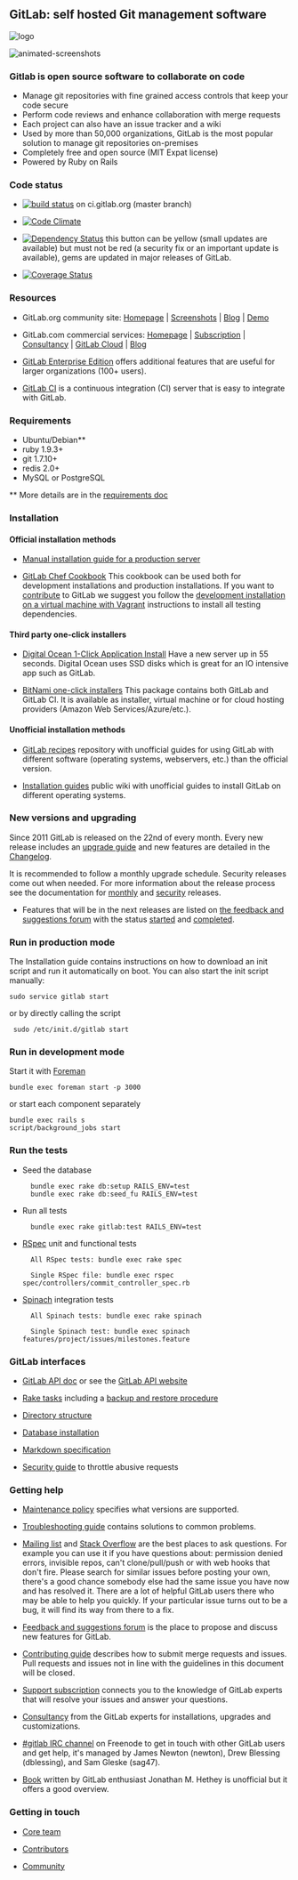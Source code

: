 ## GitLab: self hosted Git management software

![logo](https://gitlab.com/gitlab-org/gitlab-ce/raw/master/public/gitlab_logo.png)

![animated-screenshots](https://gist.github.com/fnkr/2f9badd56bfe0ed04ee7/raw/4f48806fbae97f556c2f78d8c2d299c04500cb0d/compiled.gif)

### Gitlab is open source software to collaborate on code

* Manage git repositories with fine grained access controls that keep your code secure
* Perform code reviews and enhance collaboration with merge requests
* Each project can also have an issue tracker and a wiki
* Used by more than 50,000 organizations, GitLab is the most popular solution to manage git repositories on-premises
* Completely free and open source (MIT Expat license)
* Powered by Ruby on Rails

### Code status

* [![build status](http://ci.gitlab.org/projects/1/status.png?ref=master)](http://ci.gitlab.org/projects/1?ref=master) on ci.gitlab.org (master branch)

* [![Code Climate](https://codeclimate.com/github/gitlabhq/gitlabhq.png)](https://codeclimate.com/github/gitlabhq/gitlabhq)

* [![Dependency Status](https://gemnasium.com/gitlabhq/gitlabhq.png)](https://gemnasium.com/gitlabhq/gitlabhq) this button can be yellow (small updates are available) but must not be red (a security fix or an important update is available), gems are updated in major releases of GitLab.

* [![Coverage Status](https://coveralls.io/repos/gitlabhq/gitlabhq/badge.png?branch=master)](https://coveralls.io/r/gitlabhq/gitlabhq)

### Resources

* GitLab.org community site: [Homepage](http://gitlab.org) | [Screenshots](http://gitlab.org/screenshots/) | [Blog](http://blog.gitlab.org/) | [Demo](http://demo.gitlabhq.com/users/sign_in)

* GitLab.com commercial services: [Homepage](http://www.gitlab.com/) | [Subscription](http://www.gitlab.com/subscription/) | [Consultancy](http://www.gitlab.com/consultancy/) | [GitLab Cloud](http://www.gitlab.com/cloud/) | [Blog](http://blog.gitlab.com/)

* [GitLab Enterprise Edition](https://www.gitlab.com/features/) offers additional features that are useful for larger organizations (100+ users).

* [GitLab CI](https://gitlab.com/gitlab-org/gitlab-ci/blob/master/README.md) is a continuous integration (CI) server that is easy to integrate with GitLab.

### Requirements

* Ubuntu/Debian**
* ruby 1.9.3+
* git 1.7.10+
* redis 2.0+
* MySQL or PostgreSQL

** More details are in the [requirements doc](doc/install/requirements.md)

### Installation

#### Official installation methods

* [Manual installation guide for a production server](doc/install/installation.md)

* [GitLab Chef Cookbook](https://gitlab.com/gitlab-org/cookbook-gitlab/blob/master/README.md) This cookbook can be used both for development installations and production installations. If you want to [contribute](CONTRIBUTE.md) to GitLab we suggest you follow the [development installation on a virtual machine with Vagrant](https://gitlab.com/gitlab-org/cookbook-gitlab/blob/master/doc/development.md) instructions to install all testing dependencies.

#### Third party one-click installers

* [Digital Ocean 1-Click Application Install](https://www.digitalocean.com/blog_posts/host-your-git-repositories-in-55-seconds-with-gitlab) Have a new server up in 55 seconds. Digital Ocean uses SSD disks which is great for an IO intensive app such as GitLab.

* [BitNami one-click installers](http://bitnami.com/stack/gitlab) This package contains both GitLab and GitLab CI. It is available as installer, virtual machine or for cloud hosting providers (Amazon Web Services/Azure/etc.).

#### Unofficial installation methods

* [GitLab recipes](https://gitlab.com/gitlab-org/gitlab-recipes/) repository with unofficial guides for using GitLab with different software (operating systems, webservers, etc.) than the official version.

* [Installation guides](https://github.com/gitlabhq/gitlab-public-wiki/wiki/Unofficial-Installation-Guides) public wiki with unofficial guides to install GitLab on different operating systems.

### New versions and upgrading

Since 2011 GitLab is released on the 22nd of every month. Every new release includes an [upgrade guide](doc/update) and new features are detailed in the [Changelog](CHANGELOG).

It is recommended to follow a monthly upgrade schedule. Security releases come out when needed. For more information about the release process see the documentation for [monthly](https://gitlab.com/gitlab-org/gitlab-ce/blob/master/doc/release/monthly.md) and [security](https://gitlab.com/gitlab-org/gitlab-ce/blob/master/doc/release/security.md) releases.

* Features that will be in the next releases are listed on [the feedback and suggestions forum](http://feedback.gitlab.com/forums/176466-general) with the status [started](http://feedback.gitlab.com/forums/176466-general/status/796456) and [completed](http://feedback.gitlab.com/forums/176466-general/status/796457).

### Run in production mode

The Installation guide contains instructions on how to download an init script and run it automatically on boot. You can also start the init script manually:

    sudo service gitlab start

or by directly calling the script

     sudo /etc/init.d/gitlab start

### Run in development mode

Start it with [Foreman](https://github.com/ddollar/foreman)

    bundle exec foreman start -p 3000

or start each component separately

    bundle exec rails s
    script/background_jobs start

### Run the tests

* Seed the database

        bundle exec rake db:setup RAILS_ENV=test
        bundle exec rake db:seed_fu RAILS_ENV=test

* Run all tests

        bundle exec rake gitlab:test RAILS_ENV=test

* [RSpec](http://rspec.info/) unit and functional tests

        All RSpec tests: bundle exec rake spec

        Single RSpec file: bundle exec rspec spec/controllers/commit_controller_spec.rb

* [Spinach](https://github.com/codegram/spinach) integration tests

        All Spinach tests: bundle exec rake spinach

        Single Spinach test: bundle exec spinach features/project/issues/milestones.feature


### GitLab interfaces

* [GitLab API doc](doc/api/README.md) or see the [GitLab API website](http://api.gitlab.org/)

* [Rake tasks](doc/raketasks) including a [backup and restore procedure](doc/raketasks/backup_restore.md)

* [Directory structure](doc/install/structure.md)

* [Database installation](doc/install/databases.md)

* [Markdown specification](doc/markdown/markdown.md)

* [Security guide](doc/security/rack_attack.md) to throttle abusive requests

### Getting help

* [Maintenance policy](MAINTENANCE.md) specifies what versions are supported.

* [Troubleshooting guide](https://github.com/gitlabhq/gitlab-public-wiki/wiki/Trouble-Shooting-Guide) contains solutions to common problems.

* [Mailing list](https://groups.google.com/forum/#!forum/gitlabhq) and [Stack Overflow](http://stackoverflow.com/questions/tagged/gitlab) are the best places to ask questions. For example you can use it if you have questions about: permission denied errors, invisible repos, can't clone/pull/push or with web hooks that don't fire. Please search for similar issues before posting your own, there's a good chance somebody else had the same issue you have now and has resolved it. There are a lot of helpful GitLab users there who may be able to help you quickly. If your particular issue turns out to be a bug, it will find its way from there to a fix.

* [Feedback and suggestions forum](http://feedback.gitlab.com) is the place to propose and discuss new features for GitLab.

* [Contributing guide](https://gitlab.com/gitlab-org/gitlab-ce/blob/master/CONTRIBUTING.md) describes how to submit merge requests and issues. Pull requests and issues not in line with the guidelines in this document will be closed.

* [Support subscription](http://www.gitlab.com/subscription/) connects you to the knowledge of GitLab experts that will resolve your issues and answer your questions.

* [Consultancy](http://www.gitlab.com/consultancy/) from the GitLab experts for installations, upgrades and customizations.

* [#gitlab IRC channel](http://www.freenode.net/) on Freenode to get in touch with other GitLab users and get help, it's managed by James Newton (newton), Drew Blessing (dblessing), and Sam Gleske (sag47).

* [Book](http://www.packtpub.com/gitlab-repository-management/book) written by GitLab enthusiast Jonathan M. Hethey is unofficial but it offers a good overview.


### Getting in touch

* [Core team](http://gitlab.org/team/)

* [Contributors](http://contributors.gitlab.org/)

* [Community](http://gitlab.org/community/)
